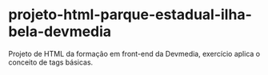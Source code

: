 # projeto-html-parque-estadual-ilha-bela-devmedia
Projeto de HTML da formação em front-end da Devmedia, exercício aplica o conceito de tags básicas.
